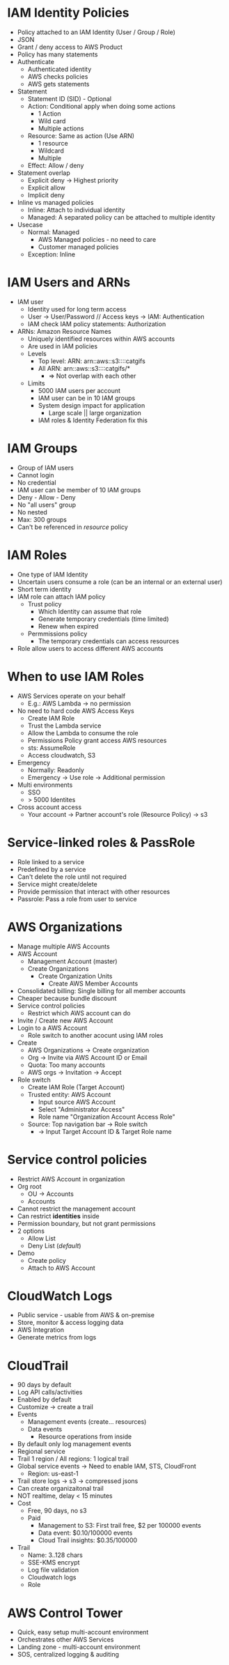 # IAM Identity Policies

- Policy attached to an IAM Identity (User / Group / Role)
- JSON
- Grant / deny access to AWS Product
- Policy has many statements
- Authenticate
  - Authenticated identity
  - AWS checks policies
  - AWS gets statements
- Statement
  - Statement ID (SID) - Optional
  - Action: Conditional apply when doing some actions
    - 1 Action
    - Wild card
    - Multiple actions
  - Resource: Same as action (Use ARN)
    - 1 resource
    - Wildcard
    - Multiple
  - Effect: Allow / deny
- Statement overlap
  - Explicit deny -> Highest priority
  - Explicit allow
  - Implicit deny
- Inline vs managed policies
  - Inline: Attach to individual identity
  - Managed: A separated policy can be attached to multiple identity
- Usecase
  - Normal: Managed
    - AWS Managed policies - no need to care
    - Customer managed policies
  - Exception: Inline

# IAM Users and ARNs

- IAM user
  - Identity used for long term access
  - User -> User/Password // Access keys -> IAM: Authentication
  - IAM check IAM policy statements: Authorization
- ARNs: Amazon Resource Names
  - Uniquely identified resources within AWS accounts
  - Are used in IAM policies
  - Levels
    - Top level: ARN: arn::aws::s3::::catgifs
    - All ARN: arn::aws::s3::::catgifs/\*
      - => Not overlap with each other
  - Limits
    - 5000 IAM users per account
    - IAM user can be in 10 IAM groups
    - System design impact for application
      - Large scale || large organization
    - IAM roles & Identity Federation fix this

# IAM Groups

- Group of IAM users
- Cannot login
- No credential
- IAM user can be member of 10 IAM groups
- Deny - Allow - Deny
- No "all users" group
- No nested
- Max: 300 groups
- Can't be referenced in _resource_ policy

# IAM Roles

- One type of IAM Identity
- Uncertain users consume a role (can be an internal or an external user)
- Short term identity
- IAM role can attach IAM policy
  - Trust policy
    - Which Identity can assume that role
    - Generate temporary credentials (time limited)
    - Renew when expired
  - Permmissions policy
    - The temporary credentials can access resources
- Role allow users to access different AWS accounts

# When to use IAM Roles

- AWS Services operate on your behalf
  - E.g.: AWS Lambda -> no permission
- No need to hard code AWS Access Keys
  - Create IAM Role
  - Trust the Lambda service
  - Allow the Lambda to consume the role
  - Permissions Policy grant access AWS resources
  - sts: AssumeRole
  - Access cloudwatch, S3
- Emergency
  - Normally: Readonly
  - Emergency -> Use role -> Additional permission
- Multi environments
  - SSO
  - \> 5000 Identites
- Cross account access
  - Your account -> Partner account's role (Resource Policy) -> s3

# Service-linked roles & PassRole

- Role linked to a service
- Predefined by a service
- Can't delete the role until not required
- Service might create/delete
- Provide permission that interact with other resources
- Passrole: Pass a role from user to service

# AWS Organizations

- Manage multiple AWS Accounts
- AWS Account
  - Management Account (master)
  - Create Organizations
    - Create Organization Units
      - Create AWS Member Accounts
- Consolidated billing: Single billing for all member accounts
- Cheaper because bundle discount
- Service control policies
  - Restrict which AWS account can do
- Invite / Create new AWS Account
- Login to a AWS Account
  - Role switch to another acocunt using IAM roles
- Create
  - AWS Organizations -> Create organization
  - Org -> Invite via AWS Account ID or Email
  - Quota: Too many accounts
  - AWS orgs -> Invitation -> Accept
- Role switch
  - Create IAM Role (Target Account)
  - Trusted entity: AWS Account
    - Input source AWS Account
    - Select "Administrator Access"
    - Role name "Organization Account Access Role"
  - Source: Top navigation bar -> Role switch
    - -> Input Target Account ID & Target Role name

# Service control policies

- Restrict AWS Account in organization
- Org root
  - OU -> Accounts
  - Accounts
- Cannot restrict the management account
- Can restrict **identities** inside
- Permission boundary, but not grant permissions
- 2 options
  - Allow List
  - Deny List (_default_)
- Demo
  - Create policy
  - Attach to AWS Account

# CloudWatch Logs

- Public service - usable from AWS & on-premise
- Store, monitor & access logging data
- AWS Integration
- Generate metrics from logs

# CloudTrail

- 90 days by default
- Log API calls/activities
- Enabled by default
- Customize -> create a trail
- Events
  - Management events (create... resources)
  - Data events
    - Resource operations from inside
- By default only log management events
- Regional service
- Trail 1 region / All regions: 1 logical trail
- Global service events -> Need to enable IAM, STS, CloudFront
  - Region: us-east-1
- Trail store logs -> s3 -> compressed jsons
- Can create organizaitonal trail
- NOT realtime, delay < 15 minutes
- Cost
  - Free, 90 days, no s3
  - Paid
    - Management to S3: First trail free, $2 per 100000 events
    - Data event: $0.10/100000 events
    - Cloud Trail insights: $0.35/100000
- Trail
  - Name: 3..128 chars
  - SSE-KMS encrypt
  - Log file validation
  - Cloudwatch logs
  - Role

# AWS Control Tower

- Quick, easy setup multi-account environment
- Orchestrates other AWS Services
- Landing zone - multi-account environment
- SOS, centralized logging & auditing
